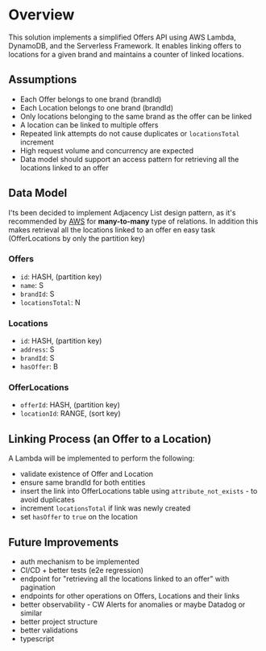 # Overview

This solution implements a simplified Offers API using AWS Lambda, DynamoDB, and the Serverless Framework. It enables linking offers to locations for a given brand and maintains a counter of linked locations.

## Assumptions

- Each Offer belongs to one brand (brandId)
- Each Location belongs to one brand (brandId)
- Only locations belonging to the same brand as the offer can be linked
- A location can be linked to multiple offers
- Repeated link attempts do not cause duplicates or `locationsTotal` increment
- High request volume and concurrency are expected
- Data model should support an access pattern for retrieving all the locations linked to an offer

## Data Model

I'ts been decided to implement Adjacency List design pattern, as it's recommended by [AWS](https://docs.aws.amazon.com/amazondynamodb/latest/developerguide/bp-adjacency-graphs.html) for **many-to-many** type of relations. In addition this makes retrieval all the locations linked to an offer en easy task (OfferLocations by only the partition key)

### Offers

- `id`: HASH, (partition key)
- `name`: S
- `brandId`: S
- `locationsTotal`: N

### Locations

- `id`: HASH, (partition key)
- `address`: S
- `brandId`: S
- `hasOffer`: B

### OfferLocations

- `offerId`: HASH, (partition key)
- `locationId`: RANGE, (sort key)

## Linking Process (an Offer to a Location)

A Lambda will be implemented to perform the following:

- validate existence of Offer and Location
- ensure same brandId for both entities
- insert the link into OfferLocations table using `attribute_not_exists` - to avoid duplicates
- increment `locationsTotal` if link was newly created
- set `hasOffer` to `true` on the location

## Future Improvements

- auth mechanism to be implemented
- CI/CD + better tests (e2e regression)
- endpoint for "retrieving all the locations linked to an offer" with pagination
- endpoints for other operations on Offers, Locations and their links
- better observability - CW Alerts for anomalies or maybe Datadog or similar
- better project structure
- better validations
- typescript
